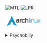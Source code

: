 <p align="left">
  <a href="https://montelibero.org/" target="_blank" style="text-decoration: none;">
  <img src="https://montelibero.org/wp-content/uploads/2023/04/fspe_logo_3-05-200.png" alt="MTL" width="60"/>
  </a>
  <a href="https://lp-russia.org/" target="_blank" style="text-decoration: none;">
  <img href="https://lp-russia.org/" src="https://upload.wikimedia.org/wikipedia/commons/thumb/e/ec/Logo_LPR.png/960px-Logo_LPR.png" alt="LPR" width="60"/>
  </a>
</p>

<p align="left">
  <img src="https://raw.githubusercontent.com/archlinux/.github/main/profile/archlinux-logo-dark-scalable.svg" alt="Arch Linux" width="120"/>
</p>

<details>
  <summary>Psychobilly</summary>

  ```javascript
  // psychobilly is rockabilly darkside
  // stay true stay psycho!!!!

  const rockabilly = require("./1950s.js");
  const punk = require("./1960s.js");

  /**
   * Combines rockabilly and punk influences to create psychobilly.
   * 
   * @returns {Array} The resulting psychobilly sound.
  */
  function rockabillyPsychosis() {
        const psychobilly = rockabilly + punk;
        return psychobilly;
  };

  const purePsychobilly = rockabillyPsychosis();

